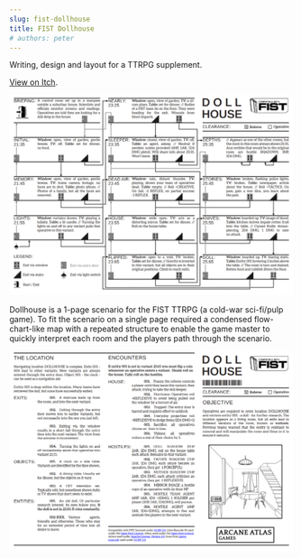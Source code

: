 ```yaml
---
slug: fist-dollhouse
title: FIST Dollhouse
# authors: peter
---
```


Writing, design and layout for a TTRPG supplement.

[View on Itch](https://atlasarcane.itch.io/fist-dollhouse).

![A flowchart style map connects many variants of a room showing whether they are reached via the window, door or stairs in the adventure.](./screenshot-2.png)

<!--truncate-->

Dollhouse is a 1-page scenario for the FIST TTRPG (a cold-war sci-fi/pulp game). To fit the scenario on a single page required a condensed flow-chart-like map with a repeated structure to enable the game master to quickly interpret each room and the players path through the scenario.

![A spread showing the location, encounters and the objective of the adventure.](./screenshot-1.png)